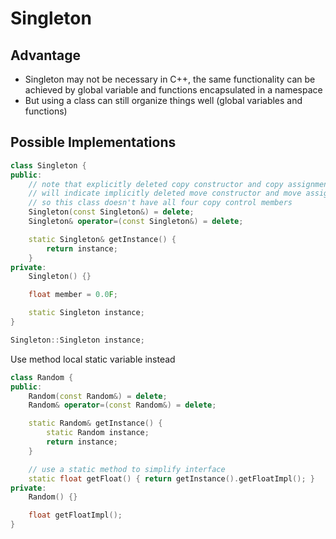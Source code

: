 # Singleton

## Advantage
* Singleton may not be necessary in C++, the same functionality can be achieved by global variable and functions encapsulated in a namespace
* But using a class can still organize things well (global variables and functions)

## Possible Implementations
```cpp
class Singleton {
public:
    // note that explicitly deleted copy constructor and copy assignment operator
    // will indicate implicitly deleted move constructor and move assignment operator
    // so this class doesn't have all four copy control members
    Singleton(const Singleton&) = delete;
    Singleton& operator=(const Singleton&) = delete;

    static Singleton& getInstance() {
        return instance;
    }
private:
    Singleton() {}

    float member = 0.0F;

    static Singleton instance;
}

Singleton::Singleton instance;
```

Use method local static variable instead
```cpp
class Random {
public:
    Random(const Random&) = delete;
    Random& operator=(const Random&) = delete;

    static Random& getInstance() {
        static Random instance;
        return instance;
    }

    // use a static method to simplify interface
    static float getFloat() { return getInstance().getFloatImpl(); }
private:
    Random() {}

    float getFloatImpl();
}
```
